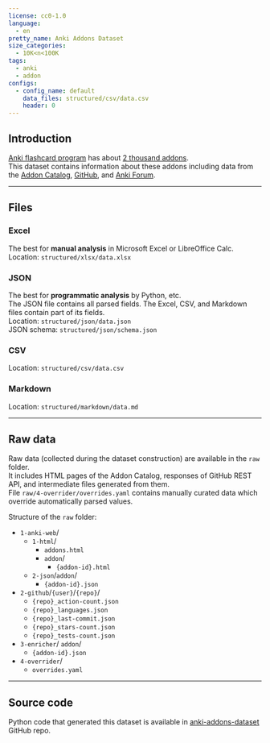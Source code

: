 ```yaml
---
license: cc0-1.0
language:
  - en
pretty_name: Anki Addons Dataset
size_categories:
  - 10K<n<100K
tags:
  - anki
  - addon
configs:
  - config_name: default
    data_files: structured/csv/data.csv
    header: 0
---
```


## Introduction

[Anki flashcard program](https://apps.ankiweb.net) has about [2 thousand addons](https://ankiweb.net/shared/addons).  
This dataset contains information about these addons including data from
the [Addon Catalog](https://ankiweb.net/shared/addons), [GitHub](https://github.com),
and [Anki Forum](https://forums.ankiweb.net).

---

## Files
### Excel
The best for **manual analysis** in Microsoft Excel or LibreOffice Calc.  
Location: `structured/xlsx/data.xlsx`

### JSON
The best for **programmatic analysis** by Python, etc.  
The JSON file contains all parsed fields. The Excel, CSV, and Markdown files contain part of its fields.  
Location: `structured/json/data.json`  
JSON schema: `structured/json/schema.json`

### CSV
Location: `structured/csv/data.csv`

### Markdown
Location: `structured/markdown/data.md`

---

## Raw data
Raw data (collected during the dataset construction) are available in the `raw` folder.  
It includes HTML pages of the Addon Catalog, responses of GitHub REST API,
and intermediate files generated from them.  
File `raw/4-overrider/overrides.yaml` contains manually curated data which override automatically parsed values.

Structure of the `raw` folder:
- `1-anki-web`/
    - `1-html`/
        - `addons.html`
        - `addon`/
            - `{addon-id}.html`
    - `2-json`/`addon`/
        - `{addon-id}.json`
- `2-github`/`{user}`/`{repo}`/
    - `{repo}_action-count.json`
    - `{repo}_languages.json`
    - `{repo}_last-commit.json`
    - `{repo}_stars-count.json`
    - `{repo}_tests-count.json`
- `3-enricher`/ `addon`/
    - `{addon-id}.json`
- `4-overrider`/
    - `overrides.yaml`

---

## Source code
Python code that generated this dataset is available in [anki-addons-dataset](https://github.com/Aleks-Ya/anki-addons-dataset) GitHub repo.
